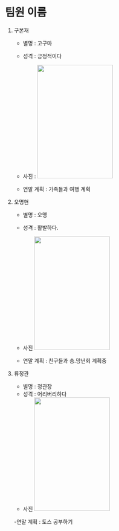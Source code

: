 # 팀원 이름
1. 구본재 
    - 별명 : 고구마
    - 성격 : 긍정적이다
    - 사진 : 
           <img src = "https://github.com/quickview/ssafy_daejeon_4_6/blob/master/img/koo.jpg" width = "200" height ="300" >
    
    - 연말 계획 : 가족들과 여행 계획
2. 오명현 
    - 별명 : 오맹
    - 성격 : 활발하다.
    - 사진 
            <img src = "https://github.com/quickview/ssafy_daejeon_4_6/blob/master/img/oh.png" width = "200" height = "300">
    
    - 연말 계획 : 친구들과 송.망년회 계획중
3. 류정관 
    - 별명 : 정관장
    - 성격 : 어리버리하다
    - 사진 
            <img src = "https://github.com/quickview/ssafy_daejeon_4_6/blob/master/img/ryu.jpg" width = "200" height = "300">
    
    -연말 계획 : 토스 공부하기
